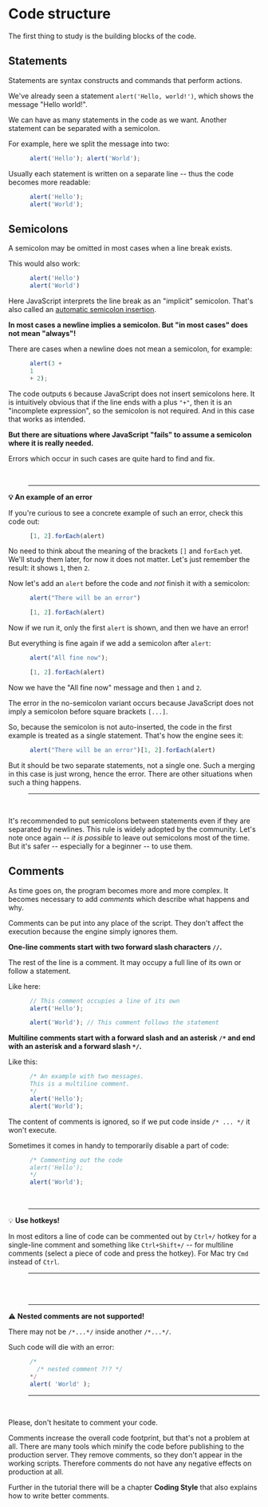 # Code structure

The first thing to study is the building blocks of the code.

## Statements

Statements are syntax constructs and commands that perform actions.

We've already seen a statement `alert('Hello, world!')`, which shows the message "Hello world!".

We can have as many statements in the code as we want. Another statement can be separated with a semicolon.

For example, here we split the message into two:

```js
      alert('Hello'); alert('World');
```

Usually each statement is written on a separate line -- thus the code becomes more readable:

```js
      alert('Hello');
      alert('World');
```

## Semicolons

A semicolon may be omitted in most cases when a line break exists.

This would also work:

```js
      alert('Hello')
      alert('World')
```

Here JavaScript interprets the line break as an "implicit" semicolon. That's also called an [automatic semicolon insertion](https://tc39.github.io/ecma262/#sec-automatic-semicolon-insertion).

**In most cases a newline implies a semicolon. But "in most cases" does not mean "always"!**

There are cases when a newline does not mean a semicolon, for example:

```js
      alert(3 +
      1
      + 2);
```

The code outputs `6` because JavaScript does not insert semicolons here. It is intuitively obvious that if the line ends with a plus `"+"`, then it is an "incomplete expression", so the semicolon is not required. And in this case that works as intended.

**But there are situations where JavaScript "fails" to assume a semicolon where it is really needed.**

Errors which occur in such cases are quite hard to find and fix.

<br/>

> ---

**💡 An example of an error**

If you're curious to see a concrete example of such an error, check this code out:

```js
      [1, 2].forEach(alert)
```

No need to think about the meaning of the brackets `[]` and `forEach` yet. We'll study them later, for now it does not matter. Let's just remember the result: it shows `1`, then `2`.

Now let's add an `alert` before the code and *not* finish it with a semicolon:

```js
      alert("There will be an error")

      [1, 2].forEach(alert)
```

Now if we run it, only the first `alert` is shown, and then we have an error!

But everything is fine again if we add a semicolon after `alert`:

```js
      alert("All fine now");

      [1, 2].forEach(alert)  
```

Now we have the "All fine now" message and then `1` and `2`.

The error in the no-semicolon variant occurs because JavaScript does not imply a semicolon before square brackets `[...]`.

So, because the semicolon is not auto-inserted, the code in the first example is treated as a single statement. That's how the engine sees it:

```js
      alert("There will be an error")[1, 2].forEach(alert)
```

But it should be two separate statements, not a single one. Such a merging in this case is just wrong, hence the error. There are other situations when such a thing happens.

> ---

<br/>

It's recommended to put semicolons between statements even if they are separated by newlines. This rule is widely adopted by the community. Let's note once again -- *it is possible* to leave out semicolons most of the time. But it's safer -- especially for a beginner -- to use them.

## Comments

As time goes on, the program becomes more and more complex. It becomes necessary to add *comments* which describe what happens and why.

Comments can be put into any place of the script. They don't affect the execution because the engine simply ignores them.

**One-line comments start with two forward slash characters `//`.**

The rest of the line is a comment. It may occupy a full line of its own or follow a statement.

Like here:

```js
      // This comment occupies a line of its own
      alert('Hello');

      alert('World'); // This comment follows the statement
```

**Multiline comments start with a forward slash and an asterisk `/*` and end with an asterisk and a forward slash `*/`.**

Like this:

```js
      /* An example with two messages.
      This is a multiline comment.
      */
      alert('Hello');
      alert('World');
```

The content of comments is ignored, so if we put code inside `/* ... */` it won't execute.

Sometimes it comes in handy to temporarily disable a part of code:

```js
      /* Commenting out the code
      alert('Hello');
      */
      alert('World');
```

<br/>

> ---

💡 **Use hotkeys!**

In most editors a line of code can be commented out by `Ctrl+/` hotkey for a single-line comment and something like `Ctrl+Shift+/` -- for multiline comments (select a piece of code and press the hotkey). For Mac try `Cmd` instead of `Ctrl`.

> ---

<br>
<br>

> ---

⚠️ **Nested comments are not supported!**

There may not be `/*...*/` inside another `/*...*/`.

Such code will die with an error:

```js
      /*
        /* nested comment ?!? */
      */
      alert( 'World' );
```

> ---

<br>

Please, don't hesitate to comment your code.

Comments increase the overall code footprint, but that's not a problem at all. There are many tools which minify the code before publishing to the production server. They remove comments, so they don't appear in the working scripts. Therefore comments do not have any negative effects on production at all.

Further in the tutorial there will be a chapter **Coding Style** that also explains how to write better comments.
